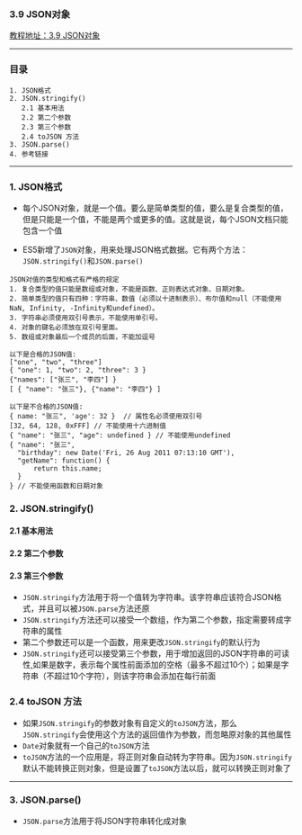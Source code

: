 ### 3.9 JSON对象
[教程地址：3.9 JSON对象](http://javascript.ruanyifeng.com/stdlib/json.html)

---
### 目录
```
1. JSON格式
2. JSON.stringify()
   2.1 基本用法
   2.2 第二个参数
   2.3 第三个参数
   2.4 toJSON 方法
3. JSON.parse()
4. 参考链接
```

---
### 1. JSON格式
- 每个JSON对象，就是一个值。要么是简单类型的值，要么是复合类型的值，但是只能是一个值，不能是两个或更多的值。这就是说，每个JSON文档只能包含一个值

- ES5新增了`JSON`对象，用来处理JSON格式数据。它有两个方法：`JSON.stringify()`和`JSON.parse()`

```
JSON对值的类型和格式有严格的规定
1. 复合类型的值只能是数组或对象，不能是函数、正则表达式对象、日期对象。
2. 简单类型的值只有四种：字符串、数值（必须以十进制表示）、布尔值和null（不能使用NaN, Infinity, -Infinity和undefined）。
3. 字符串必须使用双引号表示，不能使用单引号。
4. 对象的键名必须放在双引号里面。
5. 数组或对象最后一个成员的后面，不能加逗号
```

```
以下是合格的JSON值:
["one", "two", "three"]
{ "one": 1, "two": 2, "three": 3 }
{"names": ["张三", "李四"] }
[ { "name": "张三"}, {"name": "李四"} ]

以下是不合格的JSON值:
{ name: "张三", 'age': 32 }  // 属性名必须使用双引号
[32, 64, 128, 0xFFF] // 不能使用十六进制值
{ "name": "张三", "age": undefined } // 不能使用undefined
{ "name": "张三",
  "birthday": new Date('Fri, 26 Aug 2011 07:13:10 GMT'),
  "getName": function() {
      return this.name;
  }
} // 不能使用函数和日期对象

```

### 2. JSON.stringify()

#### 2.1 基本用法
#### 2.2 第二个参数
#### 2.3 第三个参数
- `JSON.stringify`方法用于将一个值转为字符串。该字符串应该符合JSON格式，并且可以被`JSON.parse`方法还原
- `JSON.stringify`方法还可以接受一个数组，作为第二个参数，指定需要转成字符串的属性
- 第二个参数还可以是一个函数，用来更改`JSON.stringify`的默认行为
- `JSON.stringify`还可以接受第三个参数，用于增加返回的JSON字符串的可读性,如果是数字，表示每个属性前面添加的空格（最多不超过10个）；如果是字符串（不超过10个字符），则该字符串会添加在每行前面


### 2.4 toJSON 方法
- 如果`JSON.stringify`的参数对象有自定义的`toJSON`方法，那么`JSON.stringify`会使用这个方法的返回值作为参数，而忽略原对象的其他属性
- `Date`对象就有一个自己的`toJSON`方法
- `toJSON`方法的一个应用是，将正则对象自动转为字符串。因为`JSON.stringify`默认不能转换正则对象，但是设置了`toJSON`方法以后，就可以转换正则对象了

---
### 3. JSON.parse()
- `JSON.parse`方法用于将JSON字符串转化成对象
